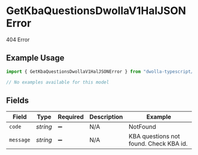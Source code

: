 # GetKbaQuestionsDwollaV1HalJSONError

404 Error

## Example Usage

```typescript
import { GetKbaQuestionsDwollaV1HalJSONError } from "dwolla-typescript/models/errors";

// No examples available for this model
```

## Fields

| Field                                  | Type                                   | Required                               | Description                            | Example                                |
| -------------------------------------- | -------------------------------------- | -------------------------------------- | -------------------------------------- | -------------------------------------- |
| `code`                                 | *string*                               | :heavy_minus_sign:                     | N/A                                    | NotFound                               |
| `message`                              | *string*                               | :heavy_minus_sign:                     | N/A                                    | KBA questions not found. Check KBA id. |